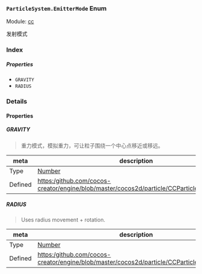 ### `ParticleSystem.EmitterMode` Enum



Module: [cc](../modules/cc.md)




发射模式

### Index

##### Properties

  - `GRAVITY`
  - `RADIUS`

### Details

#### Properties


##### GRAVITY

> 重力模式，模拟重力，可让粒子围绕一个中心点移近或移远。

| meta | description |
|------|-------------|
| Type | <a href="https://developer.mozilla.org/en/JavaScript/Reference/Global_Objects/Number" class="crosslink external" target="_blank">Number</a> |
| Defined | [https:/github.com/cocos-creator/engine/blob/master/cocos2d/particle/CCParticleSystem.js:44](https:/github.com/cocos-creator/engine/blob/master/cocos2d/particle/CCParticleSystem.js#L44) |



##### RADIUS

> Uses radius movement + rotation.

| meta | description |
|------|-------------|
| Type | <a href="https://developer.mozilla.org/en/JavaScript/Reference/Global_Objects/Number" class="crosslink external" target="_blank">Number</a> |
| Defined | [https:/github.com/cocos-creator/engine/blob/master/cocos2d/particle/CCParticleSystem.js:50](https:/github.com/cocos-creator/engine/blob/master/cocos2d/particle/CCParticleSystem.js#L50) |


